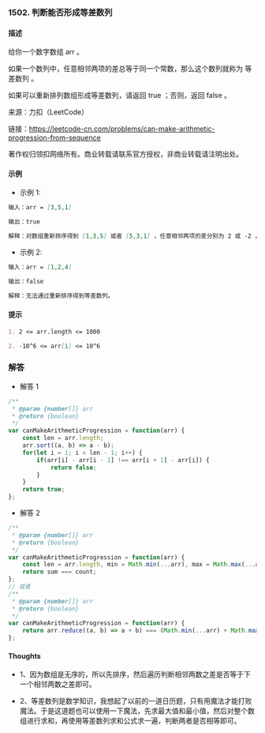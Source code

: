 ### 1502. 判断能否形成等差数列

#### 描述

给你一个数字数组 arr 。

如果一个数列中，任意相邻两项的差总等于同一个常数，那么这个数列就称为 等差数列 。

如果可以重新排列数组形成等差数列，请返回 true ；否则，返回 false 。



来源：力扣（LeetCode）

链接：https://leetcode-cn.com/problems/can-make-arithmetic-progression-from-sequence

著作权归领扣网络所有。商业转载请联系官方授权，非商业转载请注明出处。

#### 示例

+ 示例 1:
```md
输入：arr = [3,5,1]

输出：true

解释：对数组重新排序得到 [1,3,5] 或者 [5,3,1] ，任意相邻两项的差分别为 2 或 -2 ，可以形成等差数列。
```
+ 示例 2:
```md
输入：arr = [1,2,4]

输出：false

解释：无法通过重新排序得到等差数列。
```


#### 提示
```md
1. 2 <= arr.length <= 1000

2. -10^6 <= arr[i] <= 10^6
```

### 解答

+ 解答 1
```js
/**
 * @param {number[]} arr
 * @return {boolean}
 */
var canMakeArithmeticProgression = function(arr) {
    const len = arr.length;
    arr.sort((a, b) => a - b);
    for(let i = 1; i < len - 1; i++) {
        if(arr[i] - arr[i - 1] !== arr[i + 1] - arr[i]) {
            return false;
        }
    }
    return true;
};
```

+ 解答 2
```js
/**
 * @param {number[]} arr
 * @return {boolean}
 */
var canMakeArithmeticProgression = function(arr) {
    const len = arr.length, min = Math.min(...arr), max = Math.max(...arr), sum = arr.reduce((a, b) => a + b), count = (min + max) * len / 2;
    return sum === count;
};
// 或者
/**
 * @param {number[]} arr
 * @return {boolean}
 */
var canMakeArithmeticProgression = function(arr) {
    return arr.reduce((a, b) => a + b) === (Math.min(...arr) + Math.max(...arr)) * arr.length / 2;
};
```

#### Thoughts

+ 1、因为数组是无序的，所以先排序，然后遍历判断相邻两数之差是否等于下一个相邻两数之差即可。

+ 2、等差数列是数学知识，我想起了以前的一道日历题，只有用魔法才能打败魔法。于是这道题也可以使用一下魔法，先求最大值和最小值，然后对整个数组进行求和，再使用等差数列求和公式求一遍，判断两者是否相等即可。